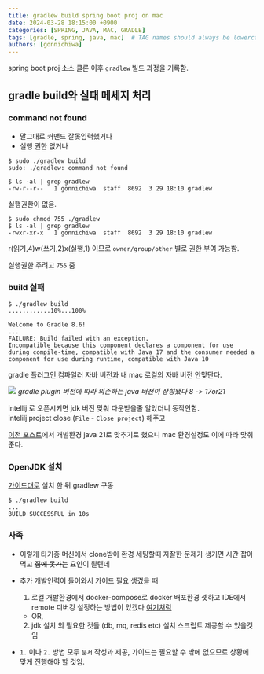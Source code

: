 ```yaml
---
title: gradlew build spring boot proj on mac
date: 2024-03-28 18:15:00 +0900
categories: [SPRING, JAVA, MAC, GRADLE]
tags: [gradle, spring, java, mac]  # TAG names should always be lowercase
authors: [gonnichiwa]
---
```


spring boot proj 소스 클론 이후 `gradlew` 빌드 과정을 기록함.

## gradle build와 실패 메세지 처리

### command not found
- 말그대로 커맨드 잘못입력했거나
- 실행 권한 없거나

```
$ sudo ./gradlew build
sudo: ./gradlew: command not found

$ ls -al | grep gradlew
-rw-r--r--   1 gonnichiwa  staff  8692  3 29 18:10 gradlew
```
실행권한이 없음.

```
$ sudo chmod 755 ./gradlew
$ ls -al | grep gradlew
-rwxr-xr-x   1 gonnichiwa  staff  8692  3 29 18:10 gradlew

```
r(읽기,4)w(쓰기,2)x(실행,1) 이므로 `owner/group/other` 별로 권한 부여 가능함.

실행권한 주려고 `755` 줌

### build 실패

```
$ ./gradlew build
............10%...100%

Welcome to Gradle 8.6!
...
FAILURE: Build failed with an exception.
Incompatible because this component declares a component for use during compile-time, compatible with Java 17 and the consumer needed a component for use during runtime, compatible with Java 10

```
gradle 플러그인 컴파일러 자바 버전과 내 mac 로컬의 자바 버전 안맞단다.

![](https://blog.kakaocdn.net/dn/FtHUW/btsGbRW0x4A/cC0J1cBzkox2YkkXqhO0S0/img.png) 
_gradle plugin 버전에 따라 의존하는 java 버전이 상향됐다 8 -> 17or21_

intellij 로 오픈시키면 jdk 버전 맞춰 다운받을줄 알았더니 동작안함.<br/>
intelilj project close (`File` - `Close project`) 해주고
  
  
[이전 포스트](https://gonnichiwa.github.io/posts/aidaboat-1-openproject/#%EA%B8%B0%EC%88%A0%EC%A0%81)에서 개발환경 java 21로 맞추기로 했으니 mac 환경설정도 이에 따라 맞춰준다.

### OpenJDK 설치
  [가이드대로](https://gonnichiwa.github.io/posts/howto-setup-openjdk-on-mac/)
  설치 한 뒤 gradlew 구동

```
$ ./gradlew build
...
BUILD SUCCESSFUL in 10s
```

### 사족

- 이렇게 타기종 머신에서 clone받아 환경 세팅할때 자잘한 문제가 생기면 시간 잡아먹고 ~~집에 못가는~~ 요인이 될텐데

+ 추가 개발인력이 들어와서 가이드 필요 생겼을 때
  1. 로컬 개발환경에서 docker-compose로 docker 배포환경 셋하고 IDE에서 remote 디버깅 설정하는 방법이 있겠다 [여기처럼](https://dev.gmarket.com/72)

  - OR,

  2. jdk 설치 외 필요한 것들 (db, mq, redis etc) 설치 스크립트 제공할 수 있을것임

- `1.` 이나 `2.` 방법 모두 `문서` 작성과 제공, 가이드는 필요할 수 밖에 없으므로 상황에 맞게 진행해야 할 것임.

  

  
